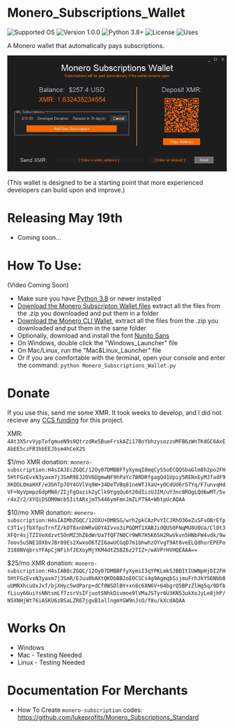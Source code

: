 # Monero_Subscriptions_Wallet
![Supported OS](https://img.shields.io/badge/Supported%20OS-Windows%20/%20Mac%20/%20Linux-blueviolet.svg)
![Version 1.0.0](https://img.shields.io/badge/Version-1.0.0-blue.svg)
![Python 3.8+](https://img.shields.io/badge/Python-3.8+-brightgreen.svg)
![License](https://img.shields.io/badge/License-MIT-yellow.svg)
![Uses](https://img.shields.io/badge/Uses-Monero%20RPC-orange.svg)

A Monero wallet that automatically pays subscriptions.

<p align="center">
  <img src="Example.jpg" alt="Description of the photo">
</p>

(This wallet is designed to be a starting point that more experienced developers can build upon and improve.)


# Releasing May 19th
- Coming soon... 

# How To Use:

(Video Coming Soon)

* Make sure you have [Python 3.8](https://www.python.org/downloads/) or newer installed
* [Download the Monero Subscripton Wallet files](https://github.com/lukeprofits/Monero_Subscriptions_Wallet/archive/refs/heads/main.zip) extract all the files from the .zip you downloaded and put them in a folder
* [Download the Monero CLI Wallet](https://www.getmonero.org/downloads/#cli), extract all the files from the .zip you downloaded and put them in the same folder
* Optionally, download and install the font [Nunito Sans](https://fonts.google.com/specimen/Nunito+Sans)
* On Windows, double click the "Windows_Launcher" file
* On Mac/Linux, run the "Mac&Linux_Launcher" file 
* Or if you are comfortable with the terminal, open your console and enter the command: `python Monero_Subscriptions_Wallet.py`

# Donate
If you use this, send me some XMR. It took weeks to develop, and I did not recieve any [CCS funding](https://ccs.getmonero.org/) for this project.

XMR: `4At3X5rvVypTofgmueN9s9QtrzdRe5BueFrskAZi17BoYbhzysozzoMFB6zWnTKdGC6AxEAbEE5czFR3hbEEJbsm4hCeX2S`


$1/mo XMR donation: `monero-subscription:H4sIAJEcZGQC/12Oy07DMBBFfyXymqI8mqCyS5oECQQSbaGlm8h2po2FH5HtFGzEvxN3yaxm7j3SmR9EJ2OV6DgmwNF9hPaYc7BRDRfgagQd1Upiy5RENxEyMJfadF9XKODL0maHXF/e3bhTp7OY4GVlVq9W+34DeTVBq81neWTJXaU+yOCdUd6r57Yq/F7unvqHdVF+NyVpmpz6dpMN8/ZIjFgOazik2yClk9YgqQu6t20dIizUJIM/uY3nc8ROgLQd6wMT/5vr4xZr2/XYQiDSOM0Wcb5IitARxjmT5446ymFmnJmZLP79A+WbtpUcAQAA`


$10/mo XMR donation: `monero-subscription:H4sIAIMbZGQC/12OXU+DMBSG/wrh2pkCAzPvYICJRhO36eZuSFvOBrEfpC3T1vjfbXfpuTrnfZ/kOT8xnbWRvGOYAIvvo3iPGQMT1XABJidQUS0FNqMU8U0Ua/Cl0t3XFQr4sjTZIVeXdzvt5OnMZ3hZ6dWrUa7fQF7N0Cr9WR7H5K6SH2RwVkvn5HNbFW4vdk/9w7oov5uSNE1OXbvJBr89Es2XwxoO6TZI6awUCGqD7m1bhwhzOYvgT9At8veELQdhurEPEPo3188NVqbrsYFApCjNFihfJEXoyMjYKM4dtZSBZ6z2TIZ+/wAVPrHVHQEAAA==`


$25/mo XMR donation: `monero-subscription:H4sIAB8cZGQC/12Oy07DMBBFfyXymiI3qYPKLmkSJBBItIUWNpHjDI2FH5HtFGzEvxN3yaxm7j3SmR/EJuu0bAXtQKDbBB2oEOCSCs4g9AgmqbSijmuFrhJkYS6Nbb8uUMRXhcuOxJxf/bjXHyc5wdParp+dCf0WSDlBY+xn8c6XN6V+64bgrQ5BPzZlHg5q/9DfbfLiuy66uiYsNNtsmLf7zsrVsIFjuotSNhkDivmoe9lVMaJSTyr6U3KN53ukXoJyLe8jhP/N5XNHjWt76iASKU6zBSaLZR67jgvB1allngmYGW9nJsO/f8u/kXcdAQAA`


# Works On
- Windows
- Mac - Testing Needed
- Linux - Testing Needed

# Documentation For Merchants
- How To Create `monero-subscription` codes: https://github.com/lukeprofits/Monero_Subscriptions_Standard
